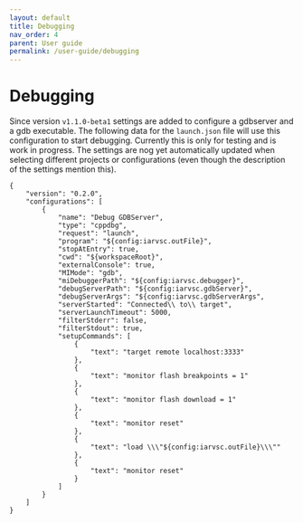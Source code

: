 ```yaml
---
layout: default
title: Debugging
nav_order: 4
parent: User guide
permalink: /user-guide/debugging
---
```


# Debugging

Since version `v1.1.0-beta1` settings are added to configure a gdbserver and a gdb executable. The following data for the `launch.json` file will use this configuration to start debugging. Currently this is only for testing and is work in progress. The settings are nog yet automatically updated when selecting different projects or configurations (even though the description of the settings mention this).

```
{
    "version": "0.2.0",
    "configurations": [
        {
            "name": "Debug GDBServer",
            "type": "cppdbg",
            "request": "launch",
            "program": "${config:iarvsc.outFile}",
            "stopAtEntry": true,
            "cwd": "${workspaceRoot}",
            "externalConsole": true,
            "MIMode": "gdb",
            "miDebuggerPath": "${config:iarvsc.debugger}",
            "debugServerPath": "${config:iarvsc.gdbServer}",
            "debugServerArgs": "${config:iarvsc.gdbServerArgs",
            "serverStarted": "Connected\\ to\\ target",
            "serverLaunchTimeout": 5000,
            "filterStderr": false,
            "filterStdout": true,
            "setupCommands": [
                {
                    "text": "target remote localhost:3333"
                },
                {
                    "text": "monitor flash breakpoints = 1"
                },
                {
                    "text": "monitor flash download = 1"
                },
                {
                    "text": "monitor reset"
                },
                {
                    "text": "load \\\"${config:iarvsc.outFile}\\\""
                },
                {
                    "text": "monitor reset"
                }
            ]
        }
    ]
}
```
